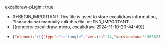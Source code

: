 excalidraw-plugin:: true

- #+BEGIN_IMPORTANT
  This file is used to store excalidraw information, Please do not manually edit this file.
  #+END_IMPORTANT
- {{renderer excalidraw-menu, excalidraw-2024-11-10-20-44-49}}
- ```json
  {"elements":[{"type":"rectangle","version":14,"versionNonce":306823303,"isDeleted":false,"id":"BZ3RfwevpXgJXVqo_OIi0","fillStyle":"solid","strokeWidth":2,"strokeStyle":"solid","roughness":1,"opacity":100,"angle":0,"x":539,"y":300,"strokeColor":"#1e1e1e","backgroundColor":"transparent","width":427,"height":287,"seed":1095485415,"groupIds":[],"frameId":null,"roundness":{"type":3},"boundElements":[],"updated":1731248100513,"link":null,"locked":false},{"type":"text","version":21,"versionNonce":891558791,"isDeleted":false,"id":"nt0bhm8ra-dlVWliPBmKL","fillStyle":"solid","strokeWidth":2,"strokeStyle":"solid","roughness":1,"opacity":100,"angle":0,"x":551,"y":306,"strokeColor":"#1e1e1e","backgroundColor":"transparent","width":125.81986999511719,"height":25,"seed":305826503,"groupIds":[],"frameId":null,"roundness":null,"boundElements":[],"updated":1731248111510,"link":null,"locked":false,"fontSize":20,"fontFamily":1,"text":"Control Node","textAlign":"left","verticalAlign":"top","containerId":null,"originalText":"Control Node","lineHeight":1.25,"baseline":18},{"type":"rectangle","version":33,"versionNonce":1577925289,"isDeleted":false,"id":"AH8yFHvcMv3-Vfd5nEHXV","fillStyle":"solid","strokeWidth":2,"strokeStyle":"solid","roughness":1,"opacity":100,"angle":0,"x":565,"y":345,"strokeColor":"#1e1e1e","backgroundColor":"transparent","width":373,"height":128,"seed":544875975,"groupIds":[],"frameId":null,"roundness":{"type":3},"boundElements":[{"id":"bPlfqEr1zbj3fpc8bhuor","type":"arrow"}],"updated":1731248350921,"link":null,"locked":false},{"type":"text","version":24,"versionNonce":1583296745,"isDeleted":false,"id":"ZmIGxIY_CNMSqsFnABvN1","fillStyle":"solid","strokeWidth":2,"strokeStyle":"solid","roughness":1,"opacity":100,"angle":0,"x":578,"y":346,"strokeColor":"#1e1e1e","backgroundColor":"transparent","width":90.419921875,"height":25,"seed":1708827975,"groupIds":[],"frameId":null,"roundness":null,"boundElements":[],"updated":1731248206705,"link":null,"locked":false,"fontSize":20,"fontFamily":1,"text":"exec_env","textAlign":"left","verticalAlign":"top","containerId":null,"originalText":"exec_env","lineHeight":1.25,"baseline":18},{"type":"text","version":27,"versionNonce":249226057,"isDeleted":true,"id":"xCQbkxSmID_C2fOx9VEtj","fillStyle":"solid","strokeWidth":2,"strokeStyle":"solid","roughness":1,"opacity":100,"angle":0,"x":609,"y":528,"strokeColor":"#1e1e1e","backgroundColor":"transparent","width":9.999984741210938,"height":25,"seed":1494637511,"groupIds":[],"frameId":null,"roundness":null,"boundElements":[],"updated":1731248192368,"link":null,"locked":false,"fontSize":20,"fontFamily":1,"text":"","textAlign":"left","verticalAlign":"top","containerId":null,"originalText":"","lineHeight":1.25,"baseline":18},{"type":"rectangle","version":20,"versionNonce":1065987785,"isDeleted":false,"id":"tUGl3hgVBdv9jMgjJMiaf","fillStyle":"solid","strokeWidth":2,"strokeStyle":"solid","roughness":1,"opacity":100,"angle":0,"x":591,"y":502,"strokeColor":"#1e1e1e","backgroundColor":"transparent","width":324,"height":61,"seed":544391625,"groupIds":[],"frameId":null,"roundness":{"type":3},"boundElements":[{"type":"text","id":"i-VedpeSnFfTzlEr8x5yd"},{"id":"e7Edj-z07hnUbeNRfPmC7","type":"arrow"}],"updated":1731248219953,"link":null,"locked":false},{"type":"text","version":4,"versionNonce":323161097,"isDeleted":false,"id":"i-VedpeSnFfTzlEr8x5yd","fillStyle":"solid","strokeWidth":2,"strokeStyle":"solid","roughness":1,"opacity":100,"angle":0,"x":661.6701126098633,"y":520,"strokeColor":"#1e1e1e","backgroundColor":"transparent","width":182.65977478027344,"height":25,"seed":1548707081,"groupIds":[],"frameId":null,"roundness":null,"boundElements":[],"updated":1731248196827,"link":null,"locked":false,"fontSize":20,"fontFamily":1,"text":"/home/sysadm/labs","textAlign":"center","verticalAlign":"middle","containerId":"tUGl3hgVBdv9jMgjJMiaf","originalText":"/home/sysadm/labs","lineHeight":1.25,"baseline":18},{"type":"rectangle","version":36,"versionNonce":962678921,"isDeleted":false,"id":"oPSm1PUWMsJSazuK3ar51","fillStyle":"solid","strokeWidth":2,"strokeStyle":"dashed","roughness":1,"opacity":100,"angle":0,"x":591,"y":401,"strokeColor":"#1e1e1e","backgroundColor":"transparent","width":324,"height":61,"seed":202689193,"groupIds":[],"frameId":null,"roundness":{"type":3},"boundElements":[{"type":"text","id":"KDUHw1LpiXNVUYJUW50hA"},{"id":"e7Edj-z07hnUbeNRfPmC7","type":"arrow"}],"updated":1731248219954,"link":null,"locked":false},{"type":"text","version":20,"versionNonce":378635367,"isDeleted":false,"id":"KDUHw1LpiXNVUYJUW50hA","fillStyle":"solid","strokeWidth":2,"strokeStyle":"solid","roughness":1,"opacity":100,"angle":0,"x":661.6701126098633,"y":419,"strokeColor":"#1e1e1e","backgroundColor":"transparent","width":182.65977478027344,"height":25,"seed":74535015,"groupIds":[],"frameId":null,"roundness":null,"boundElements":[],"updated":1731249089183,"link":null,"locked":false,"fontSize":20,"fontFamily":1,"text":"/home/sysadm/labs","textAlign":"center","verticalAlign":"middle","containerId":"oPSm1PUWMsJSazuK3ar51","originalText":"/home/sysadm/labs","lineHeight":1.25,"baseline":18},{"type":"arrow","version":11,"versionNonce":1697027719,"isDeleted":false,"id":"e7Edj-z07hnUbeNRfPmC7","fillStyle":"solid","strokeWidth":1,"strokeStyle":"dashed","roughness":1,"opacity":100,"angle":0,"x":744,"y":502,"strokeColor":"#1971c2","backgroundColor":"transparent","width":0,"height":37,"seed":1177761095,"groupIds":[],"frameId":null,"roundness":{"type":2},"boundElements":[],"updated":1731249078227,"link":null,"locked":false,"startBinding":{"elementId":"tUGl3hgVBdv9jMgjJMiaf","focus":-0.05555555555555555,"gap":1},"endBinding":{"elementId":"oPSm1PUWMsJSazuK3ar51","focus":0.05555555555555555,"gap":3},"lastCommittedPoint":null,"startArrowhead":null,"endArrowhead":"arrow","points":[[0,0],[0,-37]]},{"type":"text","version":18,"versionNonce":416869031,"isDeleted":false,"id":"vJHIw7u52Jgp351RQ9cxb","fillStyle":"solid","strokeWidth":2,"strokeStyle":"dashed","roughness":1,"opacity":100,"angle":0,"x":724,"y":363,"strokeColor":"#1e1e1e","backgroundColor":"transparent","width":42.05995178222656,"height":25,"seed":1979467591,"groupIds":[],"frameId":null,"roundness":null,"boundElements":[],"updated":1731248313960,"link":null,"locked":false,"fontSize":20,"fontFamily":1,"text":"root","textAlign":"left","verticalAlign":"top","containerId":null,"originalText":"root","lineHeight":1.25,"baseline":18},{"type":"text","version":43,"versionNonce":1944241895,"isDeleted":false,"id":"6MpaJ5zN7fQ3tJDCLVXe7","fillStyle":"solid","strokeWidth":2,"strokeStyle":"dashed","roughness":1,"opacity":100,"angle":0,"x":713,"y":304,"strokeColor":"#1e1e1e","backgroundColor":"transparent","width":68.47991943359375,"height":25,"seed":1733114121,"groupIds":[],"frameId":null,"roundness":null,"boundElements":[{"id":"bPlfqEr1zbj3fpc8bhuor","type":"arrow"}],"updated":1731249066980,"link":null,"locked":false,"fontSize":20,"fontFamily":1,"text":"sysadm","textAlign":"left","verticalAlign":"top","containerId":null,"originalText":"sysadm","lineHeight":1.25,"baseline":18},{"type":"arrow","version":28,"versionNonce":55408935,"isDeleted":false,"id":"bPlfqEr1zbj3fpc8bhuor","fillStyle":"solid","strokeWidth":1,"strokeStyle":"dashed","roughness":1,"opacity":100,"angle":0,"x":744,"y":330,"strokeColor":"#e03131","backgroundColor":"transparent","width":2,"height":36,"seed":52118983,"groupIds":[],"frameId":null,"roundness":{"type":2},"boundElements":[],"updated":1731249067478,"link":null,"locked":false,"startBinding":{"elementId":"6MpaJ5zN7fQ3tJDCLVXe7","focus":0.07127528797412297,"gap":1},"endBinding":null,"lastCommittedPoint":null,"startArrowhead":null,"endArrowhead":"arrow","points":[[0,0],[-2,36]]},{"type":"ellipse","version":23,"versionNonce":1536447849,"isDeleted":true,"id":"rmLDiUQRJTg3uvanszyMb","fillStyle":"solid","strokeWidth":1,"strokeStyle":"dashed","roughness":1,"opacity":100,"angle":0,"x":777,"y":360,"strokeColor":"#2f9e44","backgroundColor":"transparent","width":56,"height":27,"seed":1060145993,"groupIds":[],"frameId":null,"roundness":{"type":2},"boundElements":[],"updated":1731249137801,"link":null,"locked":false}],"files":{},"appState":{"gridSize":null,"viewBackgroundColor":"#ffffff","zoom":{"value":1},"offsetTop":20,"offsetLeft":0,"scrollX":0,"scrollY":0,"viewModeEnabled":false,"zenModeEnabled":false}}
  ```